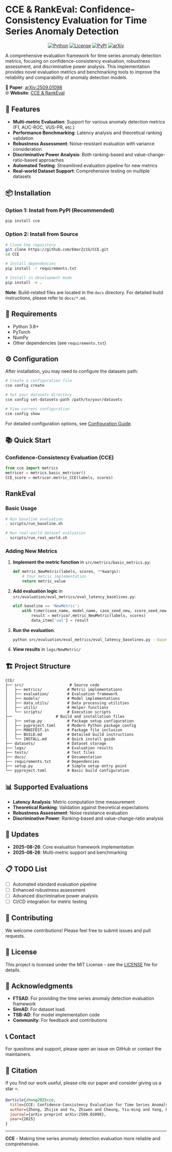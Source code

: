 # CCE & RankEval: Confidence-Consistency Evaluation for Time Series Anomaly Detection

<p align="center">
  <a href="https://www.python.org/downloads/"><img src="https://img.shields.io/badge/Python-3.8%2B-blue.svg" alt="Python"></a>
  <a href="LICENSE"><img src="https://img.shields.io/badge/License-MIT-green.svg" alt="License"></a>
  <a href="https://pypi.org/project/cce/"><img src="https://img.shields.io/badge/PyPI-CCE-red.svg" alt="PyPI"></a>
  <a href="http://arxiv.org/abs/2509.01098"><img src="https://img.shields.io/badge/arXiv-2509.01098-b31b1b.svg" alt="arXiv"></a>
</p>

A comprehensive evaluation framework for time series anomaly detection metrics, focusing on confidence-consistency evaluation, robustness assessment, and discriminative power analysis. This implementation provides novel evaluation metrics and benchmarking tools to improve the reliability and comparability of anomaly detection models.

📄 **Paper**: [arXiv:2509.01098](http://arxiv.org/abs/2509.01098)  
🌐 **Website**: [CCE & RankEval](https://EmorZz1G.github.io/CCE/)

## 🚀 Features

- **Multi-metric Evaluation**: Support for various anomaly detection metrics (F1, AUC-ROC, VUS-PR, etc.)
- **Performance Benchmarking**: Latency analysis and theoretical ranking validation
- **Robustness Assessment**: Noise-resistant evaluation with variance consideration
- **Discriminative Power Analysis**: Both ranking-based and value-change-ratio-based approaches
- **Automated Testing**: Streamlined evaluation pipeline for new metrics
- **Real-world Dataset Support**: Comprehensive testing on multiple datasets

## 📦 Installation

### Option 1: Install from PyPI (Recommended)

```bash
pip install cce
```

### Option 2: Install from Source

```bash
# Clone the repository
git clone https://github.com/EmorZz1G/CCE.git
cd CCE

# Install dependencies
pip install -r requirements.txt

# Install in development mode
pip install -e .
```

**Note**: Build-related files are located in the `docs` directory. For detailed build instructions, please refer to `docs/*.md`.

## 🔧 Requirements

- Python 3.8+
- PyTorch
- NumPy
- Other dependencies (see `requirements.txt`)

## ⚙️ Configuration

After installation, you may need to configure the datasets path:

```bash
# Create a configuration file
cce config create

# Set your datasets directory
cce config set-datasets-path /path/to/your/datasets

# View current configuration
cce config show
```

For detailed configuration options, see [Configuration Guide](docs/CONFIGURATION_GUIDE.md).

## 📚 Quick Start

### Confidence-Consistency Evaluation (CCE)

```python
from cce import metrics
metricor = metrics.basic_metricor()
CCE_score = metricor.metric_CCE(labels, scores)
```

## RankEval

### Basic Usage

```bash
# Run baseline evaluation
. scripts/run_baseline.sh

# Run real-world dataset evaluation
. scripts/run_real_world.sh
```

### Adding New Metrics

1. **Implement the metric function** in `src/metrics/basic_metrics.py`:
   ```python
   def metric_NewMetric(labels, scores, **kwargs):
       # Your metric implementation
       return metric_value
   ```

2. **Add evaluation logic** in `src/evaluation/eval_metrics/eval_latency_baselines.py`:
   ```python
   elif baseline == 'NewMetric':
       with timer(case_name, model_name, case_seed_new, score_seed_new, model, metric_name='NewMetric') as data_item:
           result = metricor.metric_NewMetric(labels, scores)
           data_item['val'] = result
   ```

3. **Run the evaluation**:
   ```bash
   python src/evaluation/eval_metrics/eval_latency_baselines.py --baseline NewMetric
   ```

4. **View results** in `logs/NewMetric/`

## 🏗️ Project Structure

```
CCE/
├── src/                    # Source code
│   ├── metrics/           # Metric implementations
│   ├── evaluation/        # Evaluation framework
│   ├── models/            # Model implementations
│   ├── data_utils/        # Data processing utilities
│   ├── utils/             # Helper functions
│   └── scripts/           # Execution scripts
├──                   # Build and installation files
│   ├── setup.py           # Package setup configuration
│   ├── pyproject.toml     # Modern Python package config
│   ├── MANIFEST.in        # Package file inclusion
│   ├── BUILD.md           # Detailed build instructions
│   └── INSTALL.md         # Quick install guide
├── datasets/              # Dataset storage
├── logs/                  # Evaluation results
├── tests/                 # Test files
├── docs/                  # Documentation
├── requirements.txt       # Dependencies
├── setup.py               # Simple setup entry point
└── pyproject.toml         # Basic build configuration
```

## 📊 Supported Evaluations

- **Latency Analysis**: Metric computation time measurement
- **Theoretical Ranking**: Validation against theoretical expectations
- **Robustness Assessment**: Noise resistance evaluation
- **Discriminative Power**: Ranking-based and value-change-ratio analysis

## 🔄 Updates
- **2025-08-26**: Core evaluation framework implementation
- **2025-08-26**: Multi-metric support and benchmarking

## 📋 TODO List

- [ ] Automated standard evaluation pipeline
- [ ] Enhanced robustness assessment
- [ ] Advanced discriminative power analysis
- [ ] CI/CD integration for metric testing

## 🤝 Contributing

We welcome contributions! Please feel free to submit issues and pull requests.

## 📄 License

This project is licensed under the MIT License - see the [LICENSE](LICENSE) file for details.

## 🙏 Acknowledgments

- **FTSAD**: For providing the time series anomaly detection evaluation framework
- **SimAD**: For dataset load.
- **TSB-AD**: For model implementation code
- **Community**: For feedback and contributions

## 📞 Contact

For questions and support, please open an issue on GitHub or contact the maintainers.

## 📖 Citation

If you find our work useful, please cite our paper and consider giving us a star ⭐.

```bibtex
@article{zhong2025cce,
  title={CCE: Confidence-Consistency Evaluation for Time Series Anomaly Detection},
  author={Zhong, Zhijie and Yu, Zhiwen and Cheung, Yiu-ming and Yang, Kaixiang},
  journal={arXiv preprint arXiv:2509.01098},
  year={2025}
}
```

---

**CCE** - Making time series anomaly detection evaluation more reliable and comprehensive.
